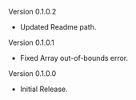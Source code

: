 Version 0.1.0.2
  * Updated Readme path.

Version 0.1.0.1
  * Fixed Array out-of-bounds error.

Version 0.1.0.0
  * Initial Release.